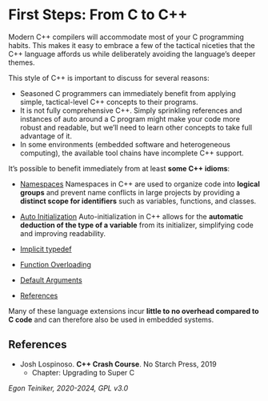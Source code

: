 # First Steps: From C to C++ 

Modern C++ compilers will accommodate most of your C programming habits. 
This makes it easy to embrace a few of the tactical niceties that the C++ language 
affords us while deliberately avoiding the language’s deeper themes. 

This style of C++ is important to discuss for several reasons: 
* Seasoned C programmers can immediately benefit from applying simple, tactical-level C++ concepts to their programs. 
* It is not fully comprehensive C++. Simply sprinkling references and instances of 
  auto around a C program might make your code more robust and readable, but we’ll 
  need to learn other concepts to take full advantage of it. 
* In some environments (embedded software and heterogeneous computing), the 
  available tool chains have incomplete C++ support.

It’s possible to benefit immediately from at least **some C++ idioms**:

* [Namespaces](namespaces/)
    Namespaces in C++ are used to organize code into **logical groups** 
    and prevent name conflicts in large projects by providing a 
    **distinct scope for identifiers** such as variables, functions, 
    and classes.

* [Auto Initialization](auto-initialization/)
    Auto-initialization in C++ allows for the **automatic deduction of 
    the type of a variable** from its initializer, simplifying code and 
    improving readability.

* [Implicit typedef](structures/implicit-typedef/)

* [Function Overloading](functions/function-overloading/)

* [Default Arguments](basics/functions/default-arguments/)

* [References](basics/functions/references/)


Many of these language extensions incur **little to no overhead compared 
to C code** and can therefore also be used in embedded systems.


## References

* Josh Lospinoso. **C++ Crash Course**. No Starch Press, 2019 
    * Chapter: Upgrading to Super C 

*Egon Teiniker, 2020-2024, GPL v3.0*
